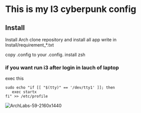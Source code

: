 # This is my I3 cyberpunk config 

## Install
Install Arch
clone repository and install all app write in Install/requirement_*.txt

copy .config to your .config.
install zsh

### if you want run i3 after login in lauch of laptop
exec this
```
sudo echo "if [[ "$(tty)" == '/dev/tty1' ]]; then
   exec startx
fi" >> /etc/profile
```

![ArchLabs-59-2160x1440](https://github.com/AntoninMiranda/dotfiles/assets/114911103/d15025ae-ea6f-476f-a317-9d63d4b8d5b2)
